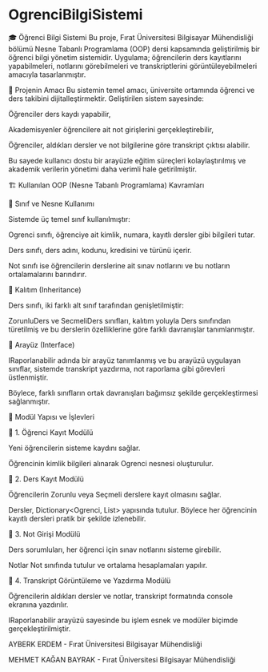 # OgrenciBilgiSistemi

🎓 Öğrenci Bilgi Sistemi
Bu proje, Fırat Üniversitesi Bilgisayar Mühendisliği bölümü Nesne Tabanlı Programlama (OOP) dersi kapsamında geliştirilmiş bir öğrenci bilgi yönetim sistemidir. Uygulama; öğrencilerin ders kayıtlarını yapabilmeleri, notlarını görebilmeleri ve transkriptlerini görüntüleyebilmeleri amacıyla tasarlanmıştır.

🎯 Projenin Amacı
Bu sistemin temel amacı, üniversite ortamında öğrenci ve ders takibini dijitalleştirmektir. Geliştirilen sistem sayesinde:

Öğrenciler ders kaydı yapabilir,

Akademisyenler öğrencilere ait not girişlerini gerçekleştirebilir,

Öğrenciler, aldıkları dersler ve not bilgilerine göre transkript çıktısı alabilir.

Bu sayede kullanıcı dostu bir arayüzle eğitim süreçleri kolaylaştırılmış ve akademik verilerin yönetimi daha verimli hale getirilmiştir.

🏗️ Kullanılan OOP (Nesne Tabanlı Programlama) Kavramları

🔹 Sınıf ve Nesne Kullanımı

Sistemde üç temel sınıf kullanılmıştır:

Ogrenci sınıfı, öğrenciye ait kimlik, numara, kayıtlı dersler gibi bilgileri tutar.

Ders sınıfı, ders adını, kodunu, kredisini ve türünü içerir.

Not sınıfı ise öğrencilerin derslerine ait sınav notlarını ve bu notların ortalamalarını barındırır.

🔹 Kalıtım (Inheritance)

Ders sınıfı, iki farklı alt sınıf tarafından genişletilmiştir:

ZorunluDers ve SecmeliDers sınıfları, kalıtım yoluyla Ders sınıfından türetilmiş ve bu derslerin özelliklerine göre farklı davranışlar tanımlanmıştır.

🔹 Arayüz (Interface)

IRaporlanabilir adında bir arayüz tanımlanmış ve bu arayüzü uygulayan sınıflar, sistemde transkript yazdırma, not raporlama gibi görevleri üstlenmiştir.

Böylece, farklı sınıfların ortak davranışları bağımsız şekilde gerçekleştirmesi sağlanmıştır.

🔧 Modül Yapısı ve İşlevleri

📌 1. Öğrenci Kayıt Modülü

Yeni öğrencilerin sisteme kaydını sağlar.

Öğrencinin kimlik bilgileri alınarak Ogrenci nesnesi oluşturulur.

📌 2. Ders Kayıt Modülü

Öğrencilerin Zorunlu veya Seçmeli derslere kayıt olmasını sağlar.

Dersler, Dictionary<Ogrenci, List<Ders>> yapısında tutulur. Böylece her öğrencinin kayıtlı dersleri pratik bir şekilde izlenebilir.

📌 3. Not Girişi Modülü

Ders sorumluları, her öğrenci için sınav notlarını sisteme girebilir.

Notlar Not sınıfında tutulur ve ortalama hesaplamaları yapılır.

📌 4. Transkript Görüntüleme ve Yazdırma Modülü

Öğrencilerin aldıkları dersler ve notlar, transkript formatında console ekranına yazdırılır.

IRaporlanabilir arayüzü sayesinde bu işlem esnek ve modüler biçimde gerçekleştirilmiştir.



AYBERK ERDEM - Fırat Üniversitesi Bilgisayar Mühendisliği

MEHMET KAĞAN BAYRAK - Fırat Üniversitesi Bilgisayar Mühendisliği

